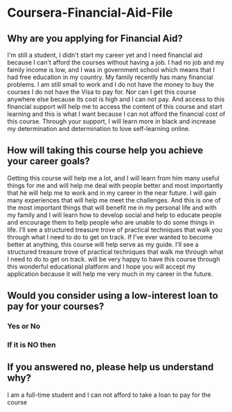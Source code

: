 # Coursera-Financial-Aid-File

## Why are you applying for Financial Aid?

I'm still a student, I didn't start my career yet and I need financial aid because I can't afford the courses without having a job.
I had no job and my family income is low, and I was in government school which means that I had free education in my country.
My family recently has many financial problems.
I am still small to work and I do not have the money to buy the courses I do not have the Visa to pay for.
Nor can I get this course anywhere else because its cost is high and I can not pay.
And access to this financial support will help me to access the content of this course and start learning and this is what I want because I can not afford the financial cost of this course.
Through your support, I will learn more in black and increase my determination and determination to love self-learning online.

## How will taking this course help you achieve your career goals?

Getting this course will help me a lot, and I will learn from him many useful things for me and will help me deal with people better and
most importantly that he will help me to work and in my career in the near future. I will gain many experiences that will help me meet the
challenges. And this is one of the most important things that will benefit me in my personal life and with my family and I will learn how
to develop social and help to educate people and encourage them to help people who are unable to do some things in life. I’ll see
a structured treasure trove of practical techniques that walk you through what I need to do to get on track. If I’ve ever wanted to become
better at anything, this course will help serve as my guide. I’ll see a structured treasure trove of practical techniques that walk me
through what I need to do to get on track. will be very happy to have this course through this wonderful educational platform and I hope
you will accept my application because it will help me very much in my career in the future.

## Would you consider using a low-interest loan to pay for your courses?
  ### Yes or No
 
 ### If it is NO then
## If you answered no, please help us understand why?

I am a full-time student and I can not afford to take a loan to pay for the course
